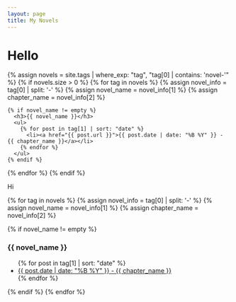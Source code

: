 ```yaml
---
layout: page
title: My Novels
---
```

<h1>Hello</h1>
{% assign novels = site.tags | where_exp: "tag", "tag[0] | contains: 'novel-'" %}
{% if novels.size > 0 %}
  {% for tag in novels %}
    {% assign novel_info = tag[0] | split: '-' %}
    {% assign novel_name = novel_info[1] %}
    {% assign chapter_name = novel_info[2] %}
    
    {% if novel_name != empty %}
      <h3>{{ novel_name }}</h3>
      <ul>
        {% for post in tag[1] | sort: "date" %}
          <li><a href="{{ post.url }}">{{ post.date | date: "%B %Y" }} - {{ chapter_name }}</a></li>
        {% endfor %}
      </ul>
    {% endif %}
  {% endfor %}
{% endif %}

<p>Hi</p>
{% for tag in novels %}
  {% assign novel_info = tag[0] | split: '-' %}
  {% assign novel_name = novel_info[1] %}
  {% assign chapter_name = novel_info[2] %}
    
  {% if novel_name != empty %}
    <h3>{{ novel_name }}</h3>
    <ul>
      {% for post in tag[1] | sort: "date" %}
        <li><a href="{{ post.url }}">{{ post.date | date: "%B %Y" }} - {{ chapter_name }}</a></li>
      {% endfor %}
    </ul>
  {% endif %}
{% endfor %}






